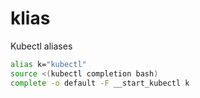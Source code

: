 # klias
Kubectl aliases


```sh
alias k="kubectl"
source <(kubectl completion bash)
complete -o default -F __start_kubectl k
```
